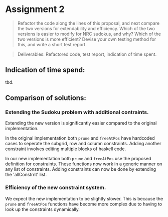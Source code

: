# Assignment 2

> Refactor the code along the lines of this proposal, and next compare the two versions for extendability and efficiency. Which of the two versions is easier to modify for NRC sudokus, and why? Which of the two versions is more efficient? Devise your own testing method for this, and write a short test report.

> Deliverables: Refactored code, test report, indication of time spent.

## Indication of time spend:
tbd.

## Comparison of solutions:

### Extending the Sudoku problem with additional contraints.
Extending the new version is significantly easier compared to the original implementation.

In the original implementation both `prune` and `freeAtPos` have hardcoded cases to seperate the subgrid, row and column constraints. Adding another constraint involves editing multiple blocks of haskell code.

In our new implementation both `prune` and `freeAtPos` use the proposed definition for constraints. These functions now work in a generic manner on any list of constraints.
Adding constraints can now be done by extending the 'allConstrnt' list.

### Efficiency of the new constraint system.
We expect the new implementation to be slightly slower. This is because the `prune` and `freeAtPos` functions have become more complex due to having to look up the constraints dynamically.



